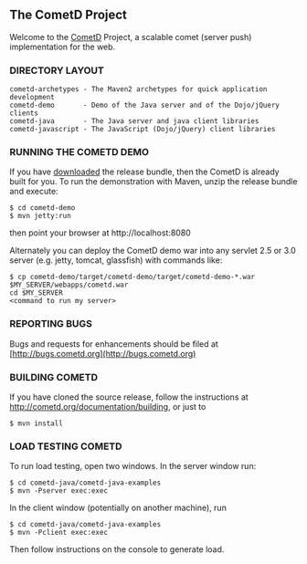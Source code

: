 ## The CometD Project ##

Welcome to the [CometD](http://cometd.org) Project, a scalable comet (server push) implementation for the web.


### DIRECTORY LAYOUT ###

    cometd-archetypes - The Maven2 archetypes for quick application development
    cometd-demo       - Demo of the Java server and of the Dojo/jQuery clients
    cometd-java       - The Java server and java client libraries
    cometd-javascript - The JavaScript (Dojo/jQuery) client libraries


### RUNNING THE COMETD DEMO ###

If you have [downloaded](http://download.cometd.org) the release bundle, then the CometD is already built for you.
To run the demonstration with Maven, unzip the release bundle and execute:

    $ cd cometd-demo
    $ mvn jetty:run

then point your browser at http://localhost:8080

Alternately you can deploy the CometD demo war into
any servlet 2.5 or 3.0 server (e.g. jetty, tomcat, glassfish)
with commands like:

    $ cp cometd-demo/target/cometd-demo/target/cometd-demo-*.war  $MY_SERVER/webapps/cometd.war
    cd $MY_SERVER
    <command to run my server>


### REPORTING BUGS ###

Bugs and requests for enhancements should be filed at [http://bugs.cometd.org](http://bugs.cometd.org)


### BUILDING COMETD ###

If you have cloned the source release, follow the instructions at
http://cometd.org/documentation/building, or just to

    $ mvn install


### LOAD TESTING COMETD ###

To run load testing, open two windows. In the server window run:

    $ cd cometd-java/cometd-java-examples
    $ mvn -Pserver exec:exec

In the client window (potentially on another machine), run

    $ cd cometd-java/cometd-java-examples
    $ mvn -Pclient exec:exec

Then follow instructions on the console to generate load.
